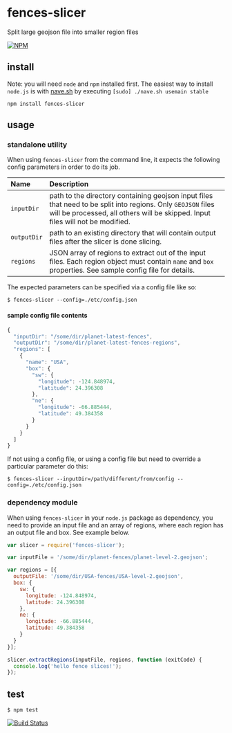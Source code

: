 # fences-slicer

Split large geojson file into smaller region files

[![NPM](https://nodei.co/npm/fences-slicer.png)](https://nodei.co/npm/fences-slicer/)

## install

Note: you will need `node` and `npm` installed first. The easiest way to install `node.js` is with [nave.sh](https://github.com/isaacs/nave) by executing `[sudo] ./nave.sh usemain stable`

`npm install fences-slicer`

## usage

### standalone utility

When using `fences-slicer` from the command line, it expects the following config parameters in order to do its job.

| Name | Description |
| :---- | :----------- |
|`inputDir` | path to the directory containing geojson input files that need to be split into regions. Only `GEOJSON` files will be processed, all others will be skipped. Input files will not be modified. |
|`outputDir`| path to an existing directory that will contain output files after the slicer is done slicing. |
|`regions`  | JSON array of regions to extract out of the input files. Each region object must contain `name` and `box` properties. See sample config file for details. |


The expected parameters can be specified via a config file like so:

`$ fences-slicer --config=./etc/config.json`

#### sample config file contents

```javascript
{
  "inputDir": "/some/dir/planet-latest-fences",
  "outputDir": "/some/dir/planet-latest-fences-regions",
  "regions": [
    {
      "name": "USA",
      "box": {
        "sw": {
          "longitude": -124.848974,
          "latitude": 24.396308
        },
        "ne": {
          "longitude": -66.885444,
          "latitude": 49.384358
        }
      }
    }
  ]
}
```

If not using a config file, or using a config file but need to override a particular parameter do this:

`$ fences-slicer --inputDir=/path/different/from/config --config=./etc/config.json`


### dependency module

When using `fences-slicer` in your `node.js` package as dependency, you need to provide an input file and an array
of regions, where each region has an output file and box. See example below.

```javascript
var slicer = require('fences-slicer');

var inputFile = '/some/dir/planet-fences/planet-level-2.geojson';

var regions = [{
  outputFile: '/some/dir/USA-fences/USA-level-2.geojson',
  box: {
    sw: {
      longitude: -124.848974,
      latitude: 24.396308
    },
    ne: {
      longitude: -66.885444,
      latitude: 49.384358
    }
  }
}];

slicer.extractRegions(inputFile, regions, function (exitCode) {
  console.log('hello fence slices!');
});
```

## test

`$ npm test`

[![Build Status](https://travis-ci.org/pelias/fences-slicer.svg?branch=master)](https://travis-ci.org/pelias/fences-slicer)



